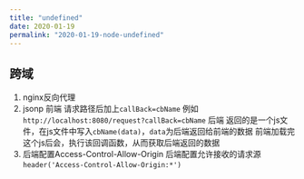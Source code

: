 ```yaml
---
title: "undefined"
date: 2020-01-19
permalink: "2020-01-19-node-undefined"
---
```

## 跨域
1. nginx反向代理
2. jsonp
前端
请求路径后加上`callBack=cbName`
例如
`http://localhost:8080/request?callBack=cbName`
后端
返回的是一个js文件，在js文件中写入`cbName(data)`，`data`为后端返回给前端的数据
前端加载完这个js后会，执行该回调函数，从而获取后端返回的数据
3. 后端配置Access-Control-Allow-Origin
后端配置允许接收的请求源`header('Access-Control-Allow-Origin:*')`





